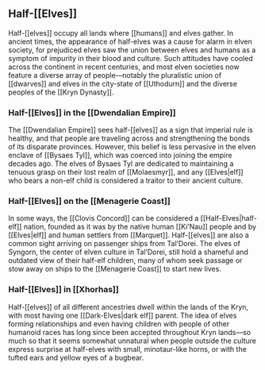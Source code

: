 ## Half-[[Elves]]

Half-[[elves]] occupy all lands where [[humans]] and elves gather. In ancient times, the appearance of half-elves was a cause for alarm in elven society, for prejudiced elves saw the union between elves and humans as a symptom of impurity in their blood and culture. Such attitudes have cooled across the continent in recent centuries, and most elven societies now feature a diverse array of people—notably the pluralistic union of [[dwarves]] and elves in the city-state of [[Uthodurn]] and the diverse peoples of the [[Kryn Dynasty]].

### Half-[[Elves]] in the [[Dwendalian Empire]]

The [[Dwendalian Empire]] sees half-[[elves]] as a sign that imperial rule is healthy, and that people are traveling across and strengthening the bonds of its disparate provinces. However, this belief is less pervasive in the elven enclave of [[Bysaes Tyl]], which was coerced into joining the empire decades ago. The elves of Bysaes Tyl are dedicated to maintaining a tenuous grasp on their lost realm of [[Molaesmyr]], and any [[Elves|elf]] who bears a non-elf child is considered a traitor to their ancient culture.

### Half-[[Elves]] on the [[Menagerie Coast]]

In some ways, the [[Clovis Concord]] can be considered a [[Half-Elves|half-elf]] nation, founded as it was by the native human [[Ki’Nau]] people and by [[Elves|elf]] and human settlers from [[Marquet]]. Half-[[elves]] are also a common sight arriving on passenger ships from Tal’Dorei. The elves of Syngorn, the center of elven culture in Tal’Dorei, still hold a shameful and outdated view of their half-elf children, many of whom seek passage or stow away on ships to the [[Menagerie Coast]] to start new lives.

### Half-[[Elves]] in [[Xhorhas]]

Half-[[elves]] of all different ancestries dwell within the lands of the Kryn, with most having one [[Dark-Elves|dark elf]] parent. The idea of elves forming relationships and even having children with people of other humanoid races has long since been accepted throughout Kryn lands—so much so that it seems somewhat unnatural when people outside the culture express surprise at half-elves with small, minotaur-like horns, or with the tufted ears and yellow eyes of a bugbear.